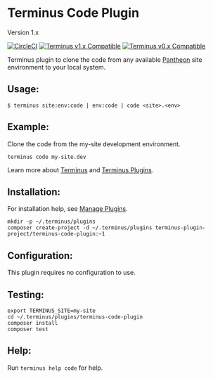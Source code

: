 # Terminus Code Plugin

Version 1.x

[![CircleCI](https://circleci.com/gh/terminus-plugin-project/terminus-code-plugin.svg?style=shield)](https://circleci.com/gh/terminus-plugin-project/terminus-code-plugin)
[![Terminus v1.x Compatible](https://img.shields.io/badge/terminus-v1.x-green.svg)](https://github.com/terminus-plugin-project/terminus-code-plugin/tree/1.x)
[![Terminus v0.x Compatible](https://img.shields.io/badge/terminus-v0.x-green.svg)](https://github.com/terminus-plugin-project/terminus-code-plugin/tree/0.x)

Terminus plugin to clone the code from any available [Pantheon](https://www.pantheon.io) site environment to your local system.

## Usage:
```
$ terminus site:env:code | env:code | code <site>.<env>
```

## Example:
Clone the code from the my-site development environment.
```
terminus code my-site.dev
```

Learn more about [Terminus](https://pantheon.io/docs/terminus/) and [Terminus Plugins](https://pantheon.io/docs/terminus/plugins/).

## Installation:
For installation help, see [Manage Plugins](https://pantheon.io/docs/terminus/plugins/).

```
mkdir -p ~/.terminus/plugins
composer create-project -d ~/.terminus/plugins terminus-plugin-project/terminus-code-plugin:~1
```

## Configuration:

This plugin requires no configuration to use.

## Testing:
```
export TERMINUS_SITE=my-site
cd ~/.terminus/plugins/terminus-code-plugin
composer install
composer test
```

## Help:
Run `terminus help code` for help.
